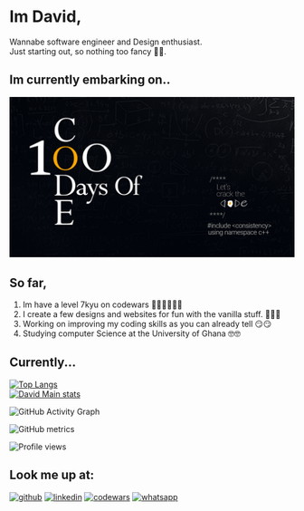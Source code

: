 # Im David,

Wannabe software engineer and Design enthusiast.  
Just starting out, so nothing too fancy 🙂🙂.

## Im currently embarking on..
[<img src='https://github.com/David-Main/David-Main/blob/main/100daysOfCodeDark%20Mode.jpg' width=540>](https://github.com/David-Main/100DaysOfCode)

## So far,

1. Im have a level 7kyu on codewars 🤷🏽‍♂️🤷🏽‍♂️
2. I create a few designs and websites for fun with the vanilla stuff. 🍧🍨🍦
3. Working on improving my coding skills as you can already tell 😏😏
4. Studying computer Science at the University of Ghana 🤓🤓

## Currently...



[![Top Langs](https://github-readme-stats.vercel.app/api/top-langs/?username=David-Main&layout=compact&langs_count=2&theme=dracula)](https://github.com/David-Main)  
[![David Main stats](https://github-readme-stats.vercel.app/api?username=David-Main&show_icons=true&theme=dracula)](https://github.com/David-Main)

![GitHub Activity Graph](https://activity-graph.herokuapp.com/graph?username=David-Main&theme=dracula)  

![GitHub metrics](https://metrics.lecoq.io/David-Main)  

![Profile views](https://gpvc.arturio.dev/David-Main)  

<!-- 
[![GitHub Streak](http://github-readme-streak-stats.herokuapp.com?user=David-Main&theme=dark&hide_border=true)](https://git.io/streak-stats) 
![](https://github-profile-summary-cards.vercel.app/api/cards/profile-details?username=David-Main&theme=github_dark)
![](https://github-profile-summary-cards.vercel.app/api/cards/repos-per-language?username=David-Main&theme=github_dark)
![](https://github-profile-summary-cards.vercel.app/api/cards/most-commit-language?username=David-Main&theme=github_dark)
![](https://github-profile-summary-cards.vercel.app/api/cards/stats?username=David-Main&theme=github_dark)
![](https://github-profile-summary-cards.vercel.app/api/cards/productive-time?username=David-Main&theme=github_dark) -->

## Look me up at:
[<img src='https://cdn.jsdelivr.net/npm/simple-icons@3.0.1/icons/github.svg' alt='github' height='40'>](https://github.com/David-Main)    [<img src='https://cdn.jsdelivr.net/npm/simple-icons@3.0.1/icons/linkedin.svg' alt='linkedin' height='40'>](https://www.linkedin.com/in/david-mainoo-aa4505217/)    [<img src='https://cdn.jsdelivr.net/npm/simple-icons@3.0.1/icons/codewars.svg' alt='codewars' height='40'>](https://www.codewars.com/users/dCenturion) 
[<img src='https://cdn.jsdelivr.net/npm/simple-icons@3.0.1/icons/whatsapp.svg' alt='whatsapp' height='40'>](https://wa.link/q2mgb2)  
